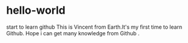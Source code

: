 # hello-world
start to learn github
This is Vincent from Earth.It's my first time to learn Github.
Hope i can get many knowledge from Github .
